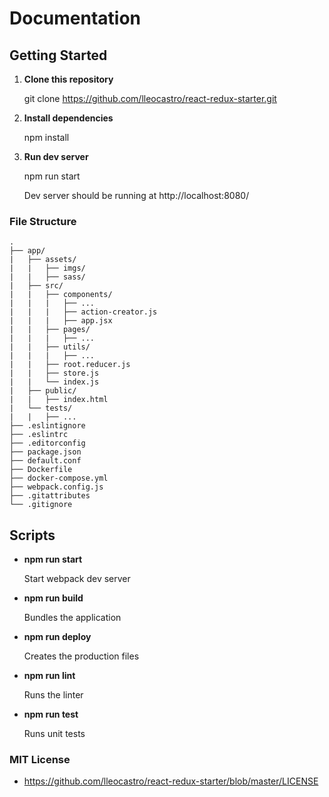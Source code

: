 # Documentation

## Getting Started

1. **Clone this repository**

    git clone https://github.com/lleocastro/react-redux-starter.git

2. **Install dependencies**

    npm install

3. **Run dev server**

   npm run start

   Dev server should be running at http://localhost:8080/
   

### File Structure
```
.
├── app/
|   ├── assets/
|   |   ├── imgs/
|   |   ├── sass/
|   ├── src/
|   |   ├── components/
|   |   |   ├── ...
|   |   |   ├── action-creator.js
|   |   |   ├── app.jsx
|   |   ├── pages/
|   |   |   ├── ...
|   |   ├── utils/
|   |   |   ├── ...
|   |   ├── root.reducer.js
|   |   ├── store.js
|   |   └── index.js
|   ├── public/
|   |   ├── index.html
|   └── tests/
|   |   ├── ...
├── .eslintignore
├── .eslintrc
├── .editorconfig
├── package.json
├── default.conf
├── Dockerfile
├── docker-compose.yml
├── webpack.config.js
├── .gitattributes
└── .gitignore
```

## Scripts
- **npm run start**

     Start webpack dev server

- **npm run build**

     Bundles the application
     
- **npm run deploy**

     Creates the production files

- **npm run lint**

     Runs the linter

- **npm run test**

     Runs unit tests
     
     
### MIT License

  - https://github.com/lleocastro/react-redux-starter/blob/master/LICENSE
